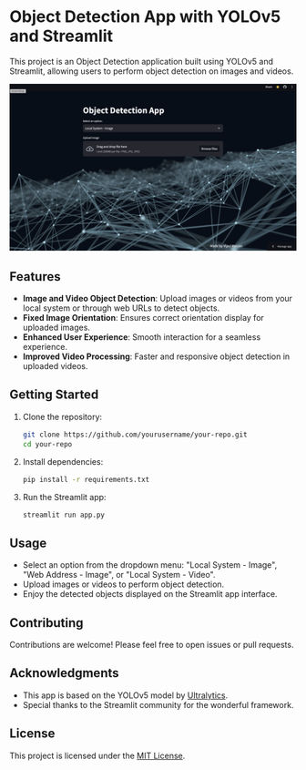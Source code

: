 # Object Detection App with YOLOv5 and Streamlit

This project is an Object Detection application built using YOLOv5 and Streamlit, allowing users to perform object detection on images and videos.

![App Screenshot](https://raw.githubusercontent.com/vipulmalyan/object_det/main/Screenshot.png)

## Features

- **Image and Video Object Detection**: Upload images or videos from your local system or through web URLs to detect objects.
- **Fixed Image Orientation**: Ensures correct orientation display for uploaded images.
- **Enhanced User Experience**: Smooth interaction for a seamless experience.
- **Improved Video Processing**: Faster and responsive object detection in uploaded videos.

## Getting Started

1. Clone the repository:

    ```bash
    git clone https://github.com/yourusername/your-repo.git
    cd your-repo
    ```

2. Install dependencies:

    ```bash
    pip install -r requirements.txt
    ```

3. Run the Streamlit app:

    ```bash
    streamlit run app.py
    ```

## Usage

- Select an option from the dropdown menu: "Local System - Image", "Web Address - Image", or "Local System - Video".
- Upload images or videos to perform object detection.
- Enjoy the detected objects displayed on the Streamlit app interface.

## Contributing

Contributions are welcome! Please feel free to open issues or pull requests.

## Acknowledgments

- This app is based on the YOLOv5 model by [Ultralytics](https://github.com/ultralytics/yolov5).
- Special thanks to the Streamlit community for the wonderful framework.

## License

This project is licensed under the [MIT License](LICENSE).
